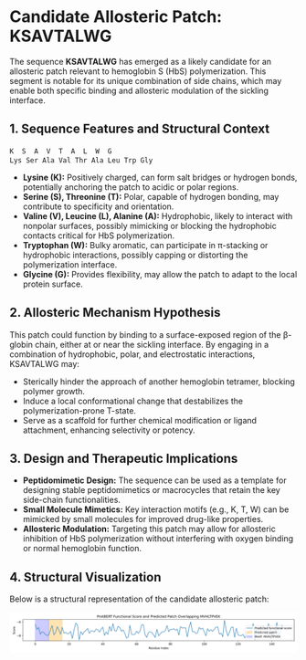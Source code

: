 # Candidate Allosteric Patch: KSAVTALWG

The sequence **KSAVTALWG** has emerged as a likely candidate for an allosteric patch relevant to hemoglobin S (HbS) polymerization. This segment is notable for its unique combination of side chains, which may enable both specific binding and allosteric modulation of the sickling interface.

## 1. Sequence Features and Structural Context

```
K  S  A  V  T  A  L  W  G
Lys Ser Ala Val Thr Ala Leu Trp Gly
```

- **Lysine (K):** Positively charged, can form salt bridges or hydrogen bonds, potentially anchoring the patch to acidic or polar regions.
- **Serine (S), Threonine (T):** Polar, capable of hydrogen bonding, may contribute to specificity and orientation.
- **Valine (V), Leucine (L), Alanine (A):** Hydrophobic, likely to interact with nonpolar surfaces, possibly mimicking or blocking the hydrophobic contacts critical for HbS polymerization.
- **Tryptophan (W):** Bulky aromatic, can participate in π-stacking or hydrophobic interactions, possibly capping or distorting the polymerization interface.
- **Glycine (G):** Provides flexibility, may allow the patch to adapt to the local protein surface.

## 2. Allosteric Mechanism Hypothesis

This patch could function by binding to a surface-exposed region of the β-globin chain, either at or near the sickling interface. By engaging in a combination of hydrophobic, polar, and electrostatic interactions, KSAVTALWG may:

- Sterically hinder the approach of another hemoglobin tetramer, blocking polymer growth.
- Induce a local conformational change that destabilizes the polymerization-prone T-state.
- Serve as a scaffold for further chemical modification or ligand attachment, enhancing selectivity or potency.

## 3. Design and Therapeutic Implications

- **Peptidomimetic Design:** The sequence can be used as a template for designing stable peptidomimetics or macrocycles that retain the key side-chain functionalities.
- **Small Molecule Mimetics:** Key interaction motifs (e.g., K, T, W) can be mimicked by small molecules for improved drug-like properties.
- **Allosteric Modulation:** Targeting this patch may allow for allosteric inhibition of HbS polymerization without interfering with oxygen binding or normal hemoglobin function.

## 4. Structural Visualization

Below is a structural representation of the candidate allosteric patch:

![Allosteric Patch](../allosteric_patch.png)